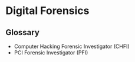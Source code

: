 # Digital Forensics

<!--
Jammer
Non-Disclosure Agreement (NDA)
-->

## Glossary

- Computer Hacking Forensic Investigator (CHFI)
- PCI Forensic Investigator (PFI)
